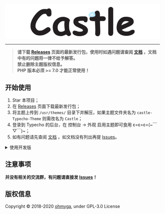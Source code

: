<p align="center">
  <img src="docs/static/img/banner.png">
</p>

---

> **请下载 [Releases](https://github.com/ohmyga233/castle-Typecho-Theme/releases) 页面的最新发行包，使用时如遇问题请查阅 [文档](https://castle.baka.show/) ，文档中有的问题将一律不给予解答。**
<br>**禁止删除主题版权信息。**
<br>**PHP 版本必须 >= 7.0 才能正常使用！**

## 开始使用
1. Star 本项目；
2. 在 [Releases](https://github.com/ohmyga233/castle-Typecho-Theme/releases) 页面下载最新发行包；
3. 将主题上传到 `/usr/themes/` 目录下并解压，如果主题文件夹名为 `castle-Typecho-Theme` 则需改名为 `Castle`；
4. 登录到 Typecho 的后台，在 控制台 -> 外观 启用主题即可食用 ε=ε=ε=(\~￣▽￣)\~；
5. 如有问题请先查阅 [文档](https://castle.baka.show/) ，如文档没有列出再提 [Issues](https://github.com/ohmyga233/castle-Typecho-Theme/issues)。

<details><summary>使用开发版</summary><br>

直接下载仓库，或者使用 git 命令行进行克隆
```git
$ git clone https://github.com/ohmyga233/castle-Typecho-Theme
```

> 开发版为实时打包上传版本，不推荐使用，因为可能会存在一些不稳定因素。<br>
如果你在使用开发版时出现任何问题请在 [issues](https://github.com/ohmyga233/castle-Typecho-Theme/issues) 提出。

</details>

## 注意事项
**并没有相关的交流群，有问题请直接发 [Issues](https://github.com/ohmyga233/castle-Typecho-Theme/issues)！**

## 版权信息
Copyright &copy; 2018-2020 [ohmyga](https://github.com/ohmyga233), under GPL-3.0 License
